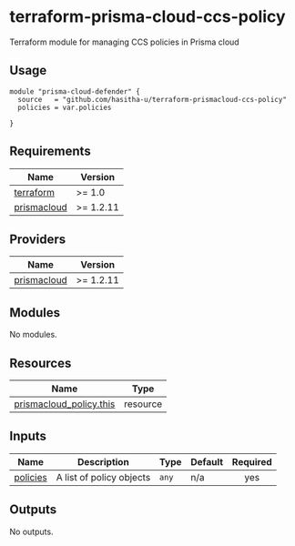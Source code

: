 # terraform-prisma-cloud-ccs-policy
Terraform module for managing CCS policies in Prisma cloud

## Usage

```hcl
module "prisma-cloud-defender" {
  source   = "github.com/hasitha-u/terraform-prismacloud-ccs-policy"
  policies = var.policies

}
```

<!-- BEGINNING OF PRE-COMMIT-TERRAFORM DOCS HOOK -->
## Requirements

| Name | Version |
|------|---------|
| <a name="requirement_terraform"></a> [terraform](#requirement\_terraform) | >= 1.0 |
| <a name="requirement_prismacloud"></a> [prismacloud](#requirement\_prismacloud) | >= 1.2.11 |

## Providers

| Name | Version |
|------|---------|
| <a name="provider_prismacloud"></a> [prismacloud](#provider\_prismacloud) | >= 1.2.11 |

## Modules

No modules.

## Resources

| Name | Type |
|------|------|
| [prismacloud_policy.this](https://registry.terraform.io/providers/PaloAltoNetworks/prismacloud/latest/docs/resources/policy) | resource |

## Inputs

| Name | Description | Type | Default | Required |
|------|-------------|------|---------|:--------:|
| <a name="input_policies"></a> [policies](#input\_policies) | A list of policy objects | `any` | n/a | yes |

## Outputs

No outputs.
<!-- END OF PRE-COMMIT-TERRAFORM DOCS HOOK -->